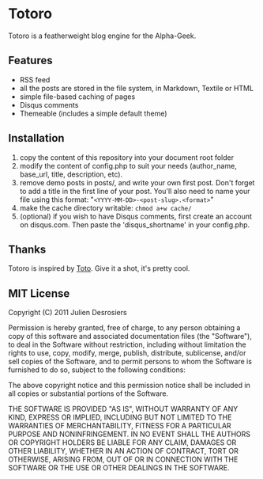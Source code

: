 Totoro
======

Totoro is a featherweight blog engine for the Alpha-Geek.

Features
--------

* RSS feed
* all the posts are stored in the file system, in Markdown, Textile or HTML
* simple file-based caching of pages
* Disqus comments
* Themeable (includes a simple default theme)

Installation
------------

1. copy the content of this repository into your document root folder
2. modify the content of config.php to suit your needs (author_name, base_url, title,
   description, etc).
3. remove demo posts in posts/, and write your own first post. Don't forget to add a
   title in the first line of your post. 
   You'll also need to name your file using this format:
   "`<YYYY-MM-DD>-<post-slug>.<format>`"
4. make the cache directory writable: `chmod a+w cache/`
5. (optional) if you wish to have Disqus comments, first create an account
   on disqus.com. Then paste the 'disqus_shortname' in your config.php.

Thanks
------

Totoro is inspired by [Toto](http://cloudhead.io/toto). Give it a shot, it's
pretty cool.

MIT License
-----------

Copyright (C) 2011 Julien Desrosiers

Permission is hereby granted, free of charge, to any person obtaining a copy of
this software and associated documentation files (the "Software"), to deal in
the Software without restriction, including without limitation the rights to
use, copy, modify, merge, publish, distribute, sublicense, and/or sell copies
of the Software, and to permit persons to whom the Software is furnished to do
so, subject to the following conditions:

The above copyright notice and this permission notice shall be included in all
copies or substantial portions of the Software.

THE SOFTWARE IS PROVIDED "AS IS", WITHOUT WARRANTY OF ANY KIND, EXPRESS OR
IMPLIED, INCLUDING BUT NOT LIMITED TO THE WARRANTIES OF MERCHANTABILITY,
FITNESS FOR A PARTICULAR PURPOSE AND NONINFRINGEMENT. IN NO EVENT SHALL THE
AUTHORS OR COPYRIGHT HOLDERS BE LIABLE FOR ANY CLAIM, DAMAGES OR OTHER
LIABILITY, WHETHER IN AN ACTION OF CONTRACT, TORT OR OTHERWISE, ARISING FROM,
OUT OF OR IN CONNECTION WITH THE SOFTWARE OR THE USE OR OTHER DEALINGS IN THE
SOFTWARE.


